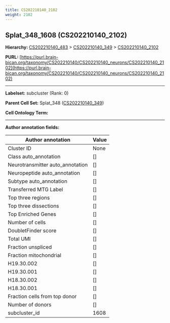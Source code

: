 ```yaml
---
title: CS202210140_2102
weight: 2102
---
```

## Splat_348_1608 (CS202210140_2102)
<b>Hierarchy: </b>
[CS202210140_483](../CS202210140_483) >
[CS202210140_349](../CS202210140_349) >
[CS202210140_2102](../CS202210140_2102)

**PURL:** [https://purl.brain-bican.org/taxonomy/CS202210140/CS202210140_neurons/CS202210140_2102](https://purl.brain-bican.org/taxonomy/CS202210140/CS202210140_neurons/CS202210140_2102)

---


**Labelset:** subcluster (Rank: 0)

**Parent Cell Set:** Splat_348 ([CS202210140_349](../CS202210140_349))



**Cell Ontology Term:** 

[MARKER GENES.]: #


---

[TRANSFERRED ANNOTATIONS.]: #


[AUTHOR ANNOTATION FIELDS.]: #


**Author annotation fields:**

| Author annotation | Value |
|-------------------|-------|
|Cluster ID|None|
|Class auto_annotation|[]|
|Neurotransmitter auto_annotation|[]|
|Neuropeptide auto_annotation|[]|
|Subtype auto_annotation|[]|
|Transferred MTG Label|[]|
|Top three regions|[]|
|Top three dissections|[]|
|Top Enriched Genes|[]|
|Number of cells|[]|
|DoubletFinder score|[]|
|Total UMI|[]|
|Fraction unspliced|[]|
|Fraction mitochondrial|[]|
|H19.30.002|[]|
|H19.30.001|[]|
|H18.30.002|[]|
|H18.30.001|[]|
|Fraction cells from top donor|[]|
|Number of donors|[]|
|subcluster_id|1608|
